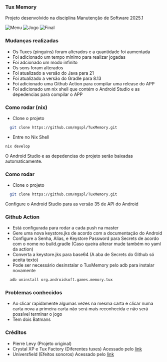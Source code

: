 ### Tux Memory 

Projeto desenvolvido na disciplina Manutenção de Software 2025.1

![Menu](assets/Screenshot_20250701-174327.Memory.png)
![Jogo](assets/Screenshot_20250701-174340.Memory.png)
![Final](assets/Screenshot_20250701-174754.Memory.png)

### Mudanças realizadas

* Os Tuxes (pinguins) foram alterados e a quantidade foi aumentada
* Foi adicionado um tempo mínimo para realizar jogadas
* Foi adcionado um modo infinito
* Os sons foram alterados
* Foi atualizado a versão do Java para 21
* Foi atualizado a versão do Gradle para 8.13
* Foi adicionado uma Github Action para compilar uma release do APP
* Foi adicionado um nix shell que contém o Android Studio e as depedencias para compilar o APP

### Como rodar (nix)

* Clone o projeto
```bash
  git clone https://github.com/mgspl/TuxMemory.git
```
* Entre no Nix Shell
```bash
nix develop
```
O Android Studio e as depedencias do projeto serão baixadas automaticamente.

### Como rodar
* Clone o projeto
```bash
  git clone https://github.com/mgspl/TuxMemory.git
```
Configure o Android Studio para as versão 35 de API do Android

### Github Action

* Está configurada para rodar a cada push na master
* Gere uma nova keystore.jks de acordo com a documentação do Android
* Configure a Senha, Alias, e Keystore Password para Secrets de acordo com o nome no build.gradle (Caso queira alterar mude também no yaml da action)
* Converta a keystore.jks para base64 (A aba de Secrets do Github só aceita texto)
* Pode ser necessário desinstalar o TuxMemory pelo adb para instalar novamente
  
```bash
  adb uninstall org.androidsoft.games.memory.tux
```

### Problemas conhecidos
* Ao clicar rapidamente algumas vezes na mesma carta e clicar numa carta nova a primeira carta não será mais reconhecida e não será possível terminar o jogo
* Tem dois Batmans

### Créditos 
* Pierre Levy (Projeto original)
* Crystal XP e Tux Factory (Diferentes tuxes) Acessado pelo [link](https://archive.org/details/crystalxp-tux-collection/)
* Universfield (Efeitos sonoros) Acessado pelo [link](https://pixabay.com/users/universfield-28281460/)
